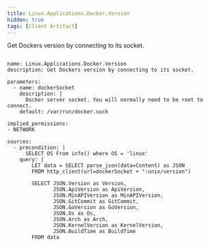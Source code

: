 ```yaml
---
title: Linux.Applications.Docker.Version
hidden: true
tags: [Client Artifact]
---
```


Get Dockers version by connecting to its socket.

<pre><code class="language-yaml">
name: Linux.Applications.Docker.Version
description: Get Dockers version by connecting to its socket.

parameters:
  - name: dockerSocket
    description: |
      Docker server socket. You will normally need to be root to connect.
    default: /var/run/docker.sock

implied_permissions:
- NETWORK

sources:
  - precondition: |
      SELECT OS From info() where OS = 'linux'
    query: |
        LET data = SELECT parse_json(data=Content) as JSON
        FROM http_client(url=dockerSocket + ":unix/version")

        SELECT JSON.Version as Version,
               JSON.ApiVersion as ApiVersion,
               JSON.MinAPIVersion as MinAPIVersion,
               JSON.GitCommit as GitCommit,
               JSON.GoVersion as GoVersion,
               JSON.Os as Os,
               JSON.Arch as Arch,
               JSON.KernelVersion as KernelVersion,
               JSON.BuildTime as BuildTime
        FROM data

</code></pre>


